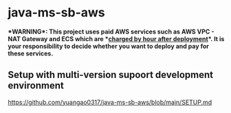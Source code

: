 # java-ms-sb-aws

**\*WARNING\*: This project uses paid AWS services such as AWS VPC - NAT Gateway and ECS which are \*<ins>charged by hour after deployment</ins>\*. It is your responsibility to decide whether you want to deploy and pay for these services.**

## Setup with multi-version supoort development environment

https://github.com/yuangao0317/java-ms-sb-aws/blob/main/SETUP.md
